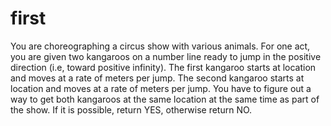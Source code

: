 # first
You are choreographing a circus show with various animals. For one act, you are given two kangaroos on a number line ready to jump in the positive direction (i.e, toward positive infinity).  The first kangaroo starts at location  and moves at a rate of  meters per jump. The second kangaroo starts at location  and moves at a rate of  meters per jump. You have to figure out a way to get both kangaroos at the same location at the same time as part of the show. If it is possible, return YES, otherwise return NO.
